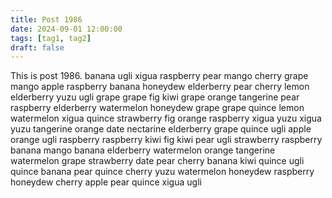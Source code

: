 ```yaml
---
title: Post 1986
date: 2024-09-01 12:00:00
tags: [tag1, tag2]
draft: false
---
```

This is post 1986.
banana
ugli
xigua
raspberry
pear
mango
cherry
grape
mango
apple
raspberry
banana
honeydew
elderberry
pear
cherry
lemon
elderberry
yuzu
ugli
grape
grape
fig
kiwi
grape
orange
tangerine
pear
raspberry
elderberry
watermelon
honeydew
grape
grape
quince
lemon
watermelon
xigua
quince
strawberry
fig
orange
raspberry
xigua
yuzu
xigua
yuzu
tangerine
orange
date
nectarine
elderberry
grape
quince
ugli
apple
orange
ugli
raspberry
raspberry
kiwi
fig
kiwi
pear
ugli
strawberry
raspberry
banana
mango
banana
elderberry
watermelon
orange
tangerine
watermelon
grape
strawberry
date
pear
cherry
banana
kiwi
quince
ugli
quince
banana
pear
quince
cherry
yuzu
watermelon
honeydew
raspberry
honeydew
cherry
apple
pear
quince
xigua
ugli
